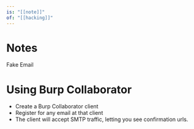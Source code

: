 ```yaml
---
is: "[[note]]"
of: "[[hacking]]"
---
```

# Notes
Fake Email

# Using Burp Collaborator
* Create a Burp Collaborator client
* Register for any email at that client
* The client will accept SMTP traffic, letting you see confirmation urls.
